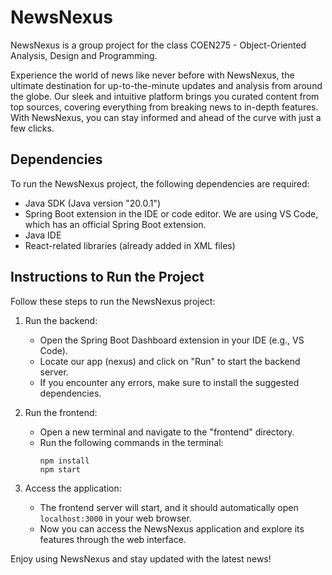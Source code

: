 # NewsNexus

NewsNexus is a group project for the class COEN275 - Object-Oriented Analysis, Design and Programming.

Experience the world of news like never before with NewsNexus, the ultimate destination for up-to-the-minute updates and analysis from around the globe. Our sleek and intuitive platform brings you curated content from top sources, covering everything from breaking news to in-depth features. With NewsNexus, you can stay informed and ahead of the curve with just a few clicks.

## Dependencies

To run the NewsNexus project, the following dependencies are required:

- Java SDK (Java version "20.0.1")
- Spring Boot extension in the IDE or code editor. We are using VS Code, which has an official Spring Boot extension.
- Java IDE
- React-related libraries (already added in XML files)

## Instructions to Run the Project

Follow these steps to run the NewsNexus project:

1. Run the backend:

   - Open the Spring Boot Dashboard extension in your IDE (e.g., VS Code).
   - Locate our app (nexus) and click on "Run" to start the backend server.
   - If you encounter any errors, make sure to install the suggested dependencies.

2. Run the frontend:

   - Open a new terminal and navigate to the "frontend" directory.
   - Run the following commands in the terminal:
     ```
     npm install
     npm start
     ```

3. Access the application:
   - The frontend server will start, and it should automatically open `localhost:3000` in your web browser.
   - Now you can access the NewsNexus application and explore its features through the web interface.

Enjoy using NewsNexus and stay updated with the latest news!
